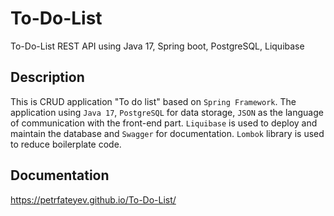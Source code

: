 # To-Do-List
To-Do-List REST API using Java 17, Spring boot, PostgreSQL, Liquibase
## Description
This is CRUD application "To do list" based on `Spring Framework`. The application using `Java 17`, `PostgreSQL` for data storage, `JSON` as the language of communication with the front-end part.
`Liquibase` is used to deploy and maintain the database and `Swagger` for documentation. `Lombok` library is used to reduce boilerplate code.
## Documentation
https://petrfateyev.github.io/To-Do-List/
